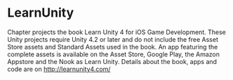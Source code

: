 LearnUnity
==========

Chapter projects the book Learn Unity 4 for iOS Game Development. These Unity projects require Unity 4.2 or later and do not include the free Asset Store assets and Standard Assets used in the book. An app featuring the complete assets is available on the Asset Store, Google Play, the Amazon Appstore and the Nook as Learn Unity. Details about the book, apps and code are on http://learnunity4.com/

